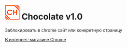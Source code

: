 # ![alt text](https://raw.githubusercontent.com/stepanger/Chocolate/dev/icon/icon48.png)  Chocolate v1.0
Заблокировать в chrome сайт или конкретную страницу

[В интернет-магазине Chrome](https://chrome.google.com/webstore/detail/chocolate/bgiihcpdiafnnaajljnckpdifdfikmdf?hl=ru)
